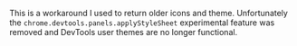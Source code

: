This is a workaround I used to return older icons and theme. Unfortunately the `chrome.devtools.panels.applyStyleSheet` experimental feature was removed and DevTools user themes are no longer functional.